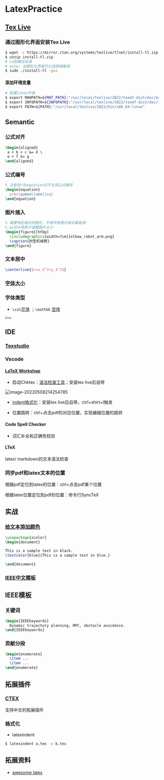 # LatexPractice

## [Tex Live](https://www.tug.org/texlive)

### 通过图形化界面安装Tex Live

```bash
$ wget -c https://mirror.ctan.org/systems/texlive/tlnet/install-tl.zip
$ unzip install-tl.zip
# cd到解压目录
# note: 该图形化界面可以选择镜像源
$ sudo ./install-tl -gui
```

#### 添加环境变量

```bash
# 配置latex环境
$ export MANPATH=${MAT_PATH}:"/usr/local/texlive/2022/texmf-dist/doc/man" 
$ export INFOPATH=${INFOPATH}:"/usr/local/texlive/2022/texmf-dist/doc/info" 
$ export PATH=${PATH}:"/usr/local/texlive/2022/bin/x86_64-linux"
```

## Semantic

### 公式对齐

```latex
\begin{aligned}
 a + b + c &= d \
 e + f &= g  
\end{aligned}
```

### 公式编号

```latex
% 注意加*在equation后不生成公式编号
\begin{equation}
  a+b=\gamma\label{eq}
\end{equation}
```

### 图片插入

```latex
% 需要特定格式的图片，不是所有图片格式都能用
% width项用于调整图片大小
\begin{figure}[htbp]
  \includegraphics[width=7cm]{elbow_robot_arm.png}
  \caption{肘型机械臂}
\end{figure}
```

### 文本居中

```latex
\centerline{$r=x_4^2+y_4^2$}
```

### [字体大小](https://blog.csdn.net/zou_albert/article/details/110532165)

### 字体类型

- `\cal`[花体](https://www.cnblogs.com/xiaofeisnote/p/13423726.html)  ；`\mathbb` [空体](https://www.overleaf.com/learn/latex/Mathematical_fonts)

<img src="https://natsu-akatsuki.oss-cn-guangzhou.aliyuncs.com/img/uBiXd1DVMqM5e3o5.png!thumbnail" alt="img" style="zoom:50%;" />

## IDE

### [Texstudio](http://texstudio.sourceforge.net/)

### Vscode

#### [LaTeX Workshop](https://github.com/James-Yu/LaTeX-Workshop/wiki/Install#usage)

- 启动Chktex：[语法检查工具](https://www.nongnu.org/chktex/)；安装tex live后自带

![image-20220508214254785](https://natsu-akatsuki.oss-cn-guangzhou.aliyuncs.com/img/image-20220508214254785.png)

- [indent格式化](https://github.com/James-Yu/LaTeX-Workshop/wiki/Format#LaTeX-files)：安装tex live后自带，ctrl+shirt+I触发

- 位置跳转：ctrl+点击pdf的对应位置，实现编辑位置的跳转

#### Code Spell Checker

- 词汇补全和正确性校验

#### LTeX

latex/ markdown的文本语法检查

### 同步pdf和latex文本的位置

根据pdf定位到latex的位置：ctrl+点击pdf某个位置

根据latex位置定位到pdf的位置：命令行SyncTeX

## 实战

### [给文本添加颜色](https://tex.stackexchange.com/questions/17104/how-to-change-color-for-a-block-of-texts)

```latex
\usepackage{xcolor}
\begin{document}

This is a sample text in black.
\textcolor{blue}{This is a sample text in blue.}

\end{document}
```

### [IEEE中文模板](https://blog.csdn.net/qq_34447388/article/details/86488686)

## IEEE模板

### 关键词

```latex
\begin{IEEEkeywords}
  Dynamic trajectory planning, MPC, obstacle avoidance.
\end{IEEEkeywords}
```

### 贡献分段

```latex
\begin{enumerate}
  \item ...
  \item ...
\end{enumerate}
```

## 拓展插件

### [CTEX](http://www.ctex.org/HomePage)

支持中文的拓展插件

### 格式化

- latexindent

```bash
$ latexindent a.tex -o b.tex
```

## 拓展资料

- [awesome latex](https://asmcn.icopy.site/awesome/awesome-LaTeX/)
